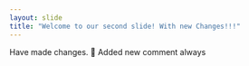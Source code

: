 ```yaml
---
layout: slide
title: "Welcome to our second slide! With new Changes!!!"
---
```

 Have made changes. 🎉
Added new comment always
